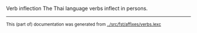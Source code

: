 Verb inflection
The Thai language verbs inflect in persons.



* * *
<small>This (part of) documentation was generated from [../src/fst/affixes/verbs.lexc](http://github.com/giellalt/lang-tha/blob/main/../src/fst/affixes/verbs.lexc)</small>